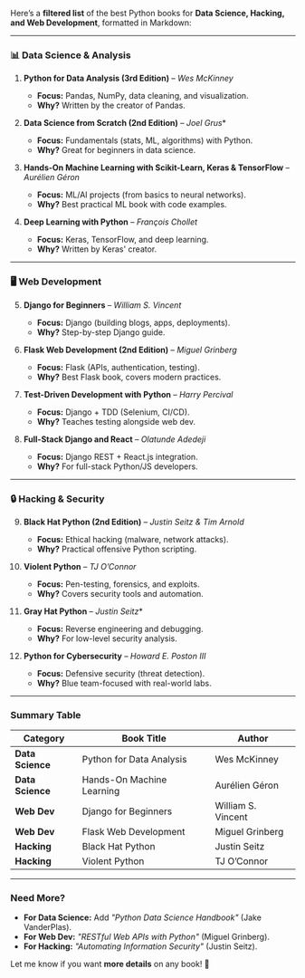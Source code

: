 Here’s a **filtered list** of the best Python books for **Data Science, Hacking, and Web Development**, formatted in Markdown:  

---

### **📊 Data Science & Analysis**  

1. **Python for Data Analysis (3rd Edition)** – *Wes McKinney*  
   - **Focus:** Pandas, NumPy, data cleaning, and visualization.  
   - **Why?** Written by the creator of Pandas.  

2. **Data Science from Scratch (2nd Edition)** – *Joel Grus**  
   - **Focus:** Fundamentals (stats, ML, algorithms) with Python.  
   - **Why?** Great for beginners in data science.  

3. **Hands-On Machine Learning with Scikit-Learn, Keras & TensorFlow** – *Aurélien Géron*  
   - **Focus:** ML/AI projects (from basics to neural networks).  
   - **Why?** Best practical ML book with code examples.  

4. **Deep Learning with Python** – *François Chollet*  
   - **Focus:** Keras, TensorFlow, and deep learning.  
   - **Why?** Written by Keras' creator.  

---

### **🖥️ Web Development**  

5. **Django for Beginners** – *William S. Vincent*  
   - **Focus:** Django (building blogs, apps, deployments).  
   - **Why?** Step-by-step Django guide.  

6. **Flask Web Development (2nd Edition)** – *Miguel Grinberg*  
   - **Focus:** Flask (APIs, authentication, testing).  
   - **Why?** Best Flask book, covers modern practices.  

7. **Test-Driven Development with Python** – *Harry Percival*  
   - **Focus:** Django + TDD (Selenium, CI/CD).  
   - **Why?** Teaches testing alongside web dev.  

8. **Full-Stack Django and React** – *Olatunde Adedeji*  
   - **Focus:** Django REST + React.js integration.  
   - **Why?** For full-stack Python/JS developers.  

---

### **🔒 Hacking & Security**  

9. **Black Hat Python (2nd Edition)** – *Justin Seitz & Tim Arnold*  
   - **Focus:** Ethical hacking (malware, network attacks).  
   - **Why?** Practical offensive Python scripting.  

10. **Violent Python** – *TJ O’Connor*  
    - **Focus:** Pen-testing, forensics, and exploits.  
    - **Why?** Covers security tools and automation.  

11. **Gray Hat Python** – *Justin Seitz**  
    - **Focus:** Reverse engineering and debugging.  
    - **Why?** For low-level security analysis.  

12. **Python for Cybersecurity** – *Howard E. Poston III*  
    - **Focus:** Defensive security (threat detection).  
    - **Why?** Blue team-focused with real-world labs.  

---

### **Summary Table**  

| Category       | Book Title                                   | Author               |
|----------------|---------------------------------------------|----------------------|
| **Data Science** | Python for Data Analysis                 | Wes McKinney         |
| **Data Science** | Hands-On Machine Learning               | Aurélien Géron       |
| **Web Dev**     | Django for Beginners                    | William S. Vincent   |
| **Web Dev**     | Flask Web Development                   | Miguel Grinberg      |
| **Hacking**     | Black Hat Python                        | Justin Seitz         |
| **Hacking**     | Violent Python                          | TJ O’Connor          |

---

### **Need More?**  
- **For Data Science:** Add *"Python Data Science Handbook"* (Jake VanderPlas).  
- **For Web Dev:** *"RESTful Web APIs with Python"* (Miguel Grinberg).  
- **For Hacking:** *"Automating Information Security"* (Justin Seitz).  

Let me know if you want **more details** on any book! 🚀